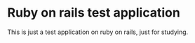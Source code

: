 # Ruby on rails test application

This is just a test application on ruby on rails, just for studying.